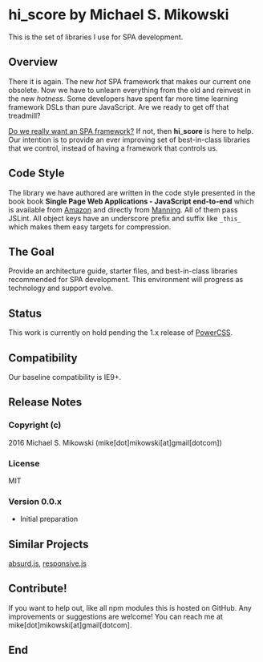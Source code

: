 # hi\_score by Michael S. Mikowski
This is the set of libraries I use for SPA development.

## Overview
There it is again. The new *hot* SPA framework that makes our current
one obsolete.  Now we have to unlearn everything from the old and reinvest
in the new *hotness*.  Some developers have spent far more time learning
framework DSLs than pure JavaScript. Are we ready to get off that
treadmill?

[Do we really want an SPA framework?][0] If not, then **hi**\_**score**
is here to help.  Our intention is to provide an ever improving set of 
best-in-class libraries that we control, instead of having a framework
that controls us.

## Code Style
The library we have authored are written in the code style presented in 
the book book **Single Page Web Applications - JavaScript end-to-end**
which is available from [Amazon][1] and directly from [Manning][2].
All of them pass JSLint. All object keys have an underscore prefix and
suffix like `_this_` which makes them easy targets for compression.

## The Goal
Provide an architecture guide, starter files, and best-in-class libraries
recommended for SPA development.  This environment will progress as
technology and support evolve.

## Status
This work is currently on hold pending the 1.x release of
[PowerCSS](http://powercss.org).

## Compatibility
Our baseline compatibility is IE9+.

## Release Notes
### Copyright (c)
2016 Michael S. Mikowski (mike[dot]mikowski[at]gmail[dotcom])

### License
MIT

### Version 0.0.x
- Initial preparation

## Similar Projects
[absurd.js][4], [responsive.js][5]

## Contribute!
If you want to help out, like all npm modules this is hosted on 
GitHub. Any improvements or suggestions are welcome!
You can reach me at mike[dot]mikowski[at]gmail[dotcom].

## End
[0]:http://mmikowski.github.io/no-frameworks
[1]:http://www.amazon.com/dp/1617290750
[2]:http://manning.com/mikowski
[3]:http://powercss.org/
[4]:http://absurdjs.com/
[5]:http://www.responsivejs.com/

